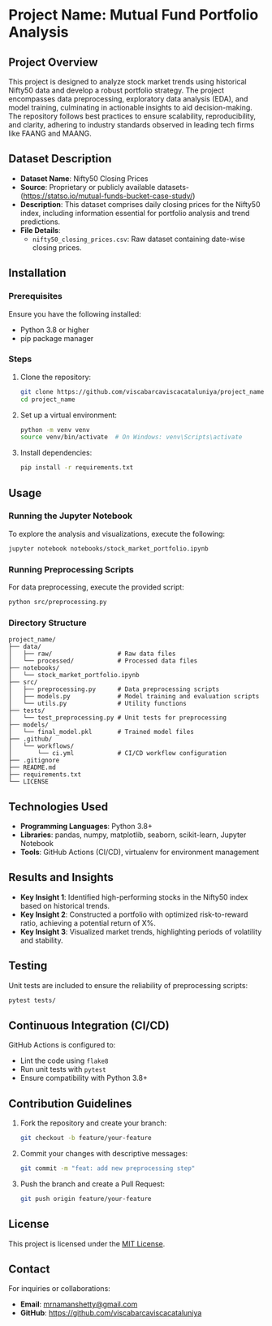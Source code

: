 # Project Name: Mutual Fund Portfolio Analysis

## Project Overview
This project is designed to analyze stock market trends using historical Nifty50 data and develop a robust portfolio strategy. The project encompasses data preprocessing, exploratory data analysis (EDA), and model training, culminating in actionable insights to aid decision-making. The repository follows best practices to ensure scalability, reproducibility, and clarity, adhering to industry standards observed in leading tech firms like FAANG and MAANG.

## Dataset Description
- **Dataset Name**: Nifty50 Closing Prices
- **Source**: Proprietary or publicly available datasets-(https://statso.io/mutual-funds-bucket-case-study/)
- **Description**: This dataset comprises daily closing prices for the Nifty50 index, including information essential for portfolio analysis and trend predictions.
- **File Details**:
  - `nifty50_closing_prices.csv`: Raw dataset containing date-wise closing prices.

## Installation

### Prerequisites
Ensure you have the following installed:
- Python 3.8 or higher
- pip package manager

### Steps
1. Clone the repository:
   ```bash
   git clone https://github.com/viscabarcaviscacataluniya/project_name.git
   cd project_name
   ```
2. Set up a virtual environment:
   ```bash
   python -m venv venv
   source venv/bin/activate  # On Windows: venv\Scripts\activate
   ```
3. Install dependencies:
   ```bash
   pip install -r requirements.txt
   ```

## Usage

### Running the Jupyter Notebook
To explore the analysis and visualizations, execute the following:
```bash
jupyter notebook notebooks/stock_market_portfolio.ipynb
```

### Running Preprocessing Scripts
For data preprocessing, execute the provided script:
```bash
python src/preprocessing.py
```

### Directory Structure
```
project_name/
├── data/
│   ├── raw/                  # Raw data files
│   └── processed/            # Processed data files
├── notebooks/
│   └── stock_market_portfolio.ipynb
├── src/
│   ├── preprocessing.py      # Data preprocessing scripts
│   ├── models.py             # Model training and evaluation scripts
│   └── utils.py              # Utility functions
├── tests/
│   └── test_preprocessing.py # Unit tests for preprocessing
├── models/
│   └── final_model.pkl       # Trained model files
├── .github/
│   └── workflows/
│       └── ci.yml            # CI/CD workflow configuration
├── .gitignore
├── README.md
├── requirements.txt
└── LICENSE
```

## Technologies Used
- **Programming Languages**: Python 3.8+
- **Libraries**: pandas, numpy, matplotlib, seaborn, scikit-learn, Jupyter Notebook
- **Tools**: GitHub Actions (CI/CD), virtualenv for environment management

## Results and Insights
- **Key Insight 1**: Identified high-performing stocks in the Nifty50 index based on historical trends.
- **Key Insight 2**: Constructed a portfolio with optimized risk-to-reward ratio, achieving a potential return of X%.
- **Key Insight 3**: Visualized market trends, highlighting periods of volatility and stability.

## Testing
Unit tests are included to ensure the reliability of preprocessing scripts:
```bash
pytest tests/
```

## Continuous Integration (CI/CD)
GitHub Actions is configured to:
- Lint the code using `flake8`
- Run unit tests with `pytest`
- Ensure compatibility with Python 3.8+

## Contribution Guidelines
1. Fork the repository and create your branch:
   ```bash
   git checkout -b feature/your-feature
   ```
2. Commit your changes with descriptive messages:
   ```bash
   git commit -m "feat: add new preprocessing step"
   ```
3. Push the branch and create a Pull Request:
   ```bash
   git push origin feature/your-feature
   ```

## License
This project is licensed under the [MIT License](LICENSE).

## Contact
For inquiries or collaborations:
- **Email**: mrnamanshetty@gmail.com
- **GitHub**: https://github.com/viscabarcaviscacataluniya



